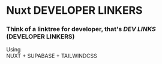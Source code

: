 # Nuxt DEVELOPER LINKERS
### Think of a linktree for developer, that's *DEV LINKS* (DEVELOPER LINKERS)

Using <br>
NUXT + SUPABASE + TAILWINDCSS


